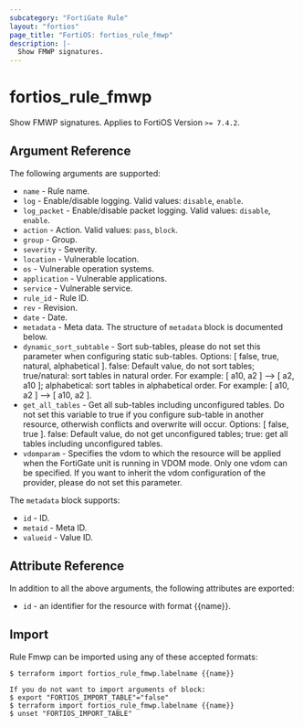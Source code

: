 ```yaml
---
subcategory: "FortiGate Rule"
layout: "fortios"
page_title: "FortiOS: fortios_rule_fmwp"
description: |-
  Show FMWP signatures.
---
```


# fortios_rule_fmwp
Show FMWP signatures. Applies to FortiOS Version `>= 7.4.2`.

## Argument Reference

The following arguments are supported:

* `name` - Rule name.
* `log` - Enable/disable logging. Valid values: `disable`, `enable`.
* `log_packet` - Enable/disable packet logging. Valid values: `disable`, `enable`.
* `action` - Action. Valid values: `pass`, `block`.
* `group` - Group.
* `severity` - Severity.
* `location` - Vulnerable location.
* `os` - Vulnerable operation systems.
* `application` - Vulnerable applications.
* `service` - Vulnerable service.
* `rule_id` - Rule ID.
* `rev` - Revision.
* `date` - Date.
* `metadata` - Meta data. The structure of `metadata` block is documented below.
* `dynamic_sort_subtable` - Sort sub-tables, please do not set this parameter when configuring static sub-tables. Options: [ false, true, natural, alphabetical ]. false: Default value, do not sort tables; true/natural: sort tables in natural order. For example: [ a10, a2 ] --> [ a2, a10 ]; alphabetical: sort tables in alphabetical order. For example: [ a10, a2 ] --> [ a10, a2 ].
* `get_all_tables` - Get all sub-tables including unconfigured tables. Do not set this variable to true if you configure sub-table in another resource, otherwish conflicts and overwrite will occur. Options: [ false, true ]. false: Default value, do not get unconfigured tables; true: get all tables including unconfigured tables. 
* `vdomparam` - Specifies the vdom to which the resource will be applied when the FortiGate unit is running in VDOM mode. Only one vdom can be specified. If you want to inherit the vdom configuration of the provider, please do not set this parameter.

The `metadata` block supports:

* `id` - ID.
* `metaid` - Meta ID.
* `valueid` - Value ID.


## Attribute Reference

In addition to all the above arguments, the following attributes are exported:
* `id` - an identifier for the resource with format {{name}}.

## Import

Rule Fmwp can be imported using any of these accepted formats:
```
$ terraform import fortios_rule_fmwp.labelname {{name}}

If you do not want to import arguments of block:
$ export "FORTIOS_IMPORT_TABLE"="false"
$ terraform import fortios_rule_fmwp.labelname {{name}}
$ unset "FORTIOS_IMPORT_TABLE"
```
